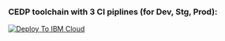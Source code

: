 ### CEDP toolchain with 3 CI piplines (for Dev, Stg, Prod):
[![Deploy To IBM Cloud](https://console.bluemix.net/devops/graphics/create_toolchain_button.png)](https://console.bluemix.net/devops/setup/deploy/?repository=https://github.com/CEDP-Garage-DevOps/cedp-toolchain.git&branch=CI-2.0-uxui&env_id=ibm:yp:us-south)
